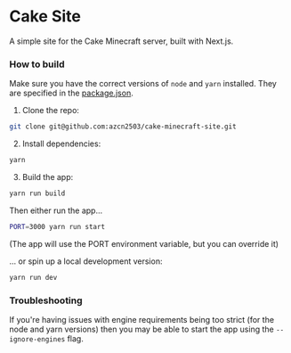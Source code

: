 # Cake Site

A simple site for the Cake Minecraft server, built with Next.js.

### How to build

Make sure you have the correct versions of `node` and `yarn` installed. They are specified in the [package.json](./package.json).

1. Clone the repo:

```bash
git clone git@github.com:azcn2503/cake-minecraft-site.git
```

2. Install dependencies:

```bash
yarn
```

3. Build the app:

```bash
yarn run build
```

Then either run the app...

```bash
PORT=3000 yarn run start
```

(The app will use the PORT environment variable, but you can override it)

... or spin up a local development version:

```bash
yarn run dev
```

### Troubleshooting

If you're having issues with engine requirements being too strict (for the node and yarn versions) then you may be able to start the app using the `--ignore-engines` flag.
